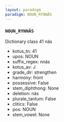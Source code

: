 ```yaml
---
layout: paradigm
paradigm: NOUN_RYNNÄS
---
```

### ` NOUN_RYNNÄS `

Dictionary class 41 näs
* kotus_tn: 41
* upos: NOUN
* suffix_regex: nnäs
* kotus_av: J
* grade_dir: strengthen
* harmony: front
* possessive: False
* stem_diphthong: None
* deletion: näs
* plurale_tantum: False
* clitics: False
* pos: NOUN
* stem_vowel: None
